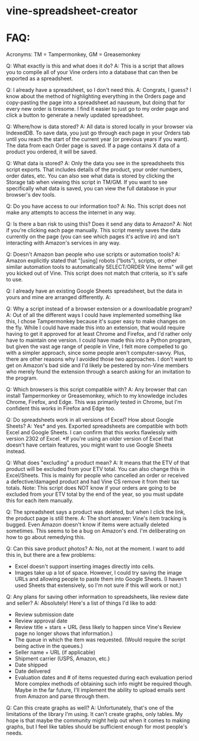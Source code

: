 # vine-spreadsheet-creator


# FAQ:

Acronyms: TM = Tampermonkey, GM = Greasemonkey

Q: What exactly is this and what does it do?
A: This is a script that allows you to compile all of your Vine orders into a database that can then be exported as a spreadsheet.

Q: I already have a spreadsheet, so I don't need this.
A: Congrats, I guess? I know about the method of highlighting everything in the Orders page and copy-pasting the page into a spreadsheet ad nauseum, but
   doing that for every new order is tiresome. I find it easier to just go to my order page and click a button to generate a newly updated spreadsheet.

Q: Where/how is data stored?
A: All data is stored locally in your browser via IndexedDB. To save data, you just go through each page in your Orders tab until you reach the start of the current year (or previous years if you want).
   The data from each Order page is saved. If a page contains X data of a product you ordered, it will be saved.

Q: What data is stored?
A: Only the data you see in the spreadsheets this script exports. That includes details of the product, your order numbers, order dates, etc.
   You can also see what data is stored by clicking the Storage tab when viewing this script in TM/GM.
   If you want to see specifically what data is saved, you can view the full database in your browser's dev tools.

Q: Do you have access to our information too?
A: No. This script does not make any attempts to access the internet in any way.

Q: Is there a ban risk to using this? Does it send any data to Amazon?
A: Not if you're clicking each page manually. This script merely saves the data currently on the page (you can see which pages it's active in) and isn't interacting with Amazon's services in any way.

Q: Doesn't Amazon ban people who use scripts or automation tools?
A: Amazon explicitly stated that "[using] robots (“bots”), scripts, or other similar automation tools to automatically SELECT/ORDER Vine items" will get you kicked out of Vine.
   This script does not match that criteria, so it's safe to use.

Q: I already have an existing Google Sheets spreadsheet, but the data in yours and mine are arranged differently.
A:

Q: Why a script instead of a browser extension or a downloadable program?
A: Out of all the different ways I could have implemented something like this, I chose Tampermonkey because it's super easy to make changes on the fly.
   While I could have made this into an extension, that would require having to get it approved for at least Chrome and Firefox, and I'd rather only have to maintain one version.
   I could have made this into a Python program, but given the vast age range of people in Vine, I felt more compelled to go with a simpler approach, since some people aren't computer-savvy.
   Plus, there are other reasons why I avoided those two approaches. I don't want to get on Amazon's bad side and I'd likely be pestered by non-Vine members who merely found the extension through a search asking for an invitation to the program.

Q: Which browsers is this script compatible with?
A: Any browser that can install Tampermonkey or Greasemonkey, which to my knowledge includes Chrome, Firefox, and Edge. This was primarily tested in Chrome, but I'm confident this works in Firefox and Edge too.

Q: Do spreadsheets work in all versions of Excel? How about Google Sheets?
A: Yes* and yes. Exported spreadsheets are compatible with both Excel and Google Sheets.
   I can confirm that this works flawlessly with version 2302 of Excel.
   *If you're using an older version of Excel that doesn't have certain features, you might want to use Google Sheets instead.

Q: What does "excluding" a product mean?
A: It means that the ETV of that product will be excluded from your ETV total. You can also change this in Excel/Sheets.
   This is mainly for people who cancelled an order or received a defective/damaged product and had Vine CS remove it from their tax totals.
   Note: This script does NOT know if your orders are going to be excluded from your ETV total by the end of the year, so you must update this for each item manually.

Q: The spreadsheet says a product was deleted, but when I click the link, the product page is still there.
A: The short answer: Vine's item tracking is bugged. Even Amazon doesn't know if items were actually deleted sometimes.
   This seems to be a bug on Amazon's end. I'm deliberating on how to go about remedying this.

Q: Can this save product photos?
A: No, not at the moment. I want to add this in, but there are a few problems:
* Excel doesn't support inserting images directly into cells.
* Images take up a lot of space.
However, I could try saving the image URLs and allowing people to paste them into Google Sheets. (I haven't used Sheets that extensively, so I'm not sure if this will work or not.)

Q: Any plans for saving other information to spreadsheets, like review date and seller?
A: Absolutely! Here's a list of things I'd like to add:
* Review submission date
* Review approval date
* Review title + stars + URL (less likely to happen since Vine's Review page no longer shows that information.)
* The queue in which the item was requested. (Would require the script being active in the queues.)
* Seller name + URL (if applicable)
* Shipment carrier (USPS, Amazon, etc.)
* Date shipped
* Date delivered
* Evaluation dates and # of items requested during each evaluation period
More complex methods of obtaining such info might be required though. Maybe in the far future, I'll implement the ability to upload emails sent from Amazon and parse through them.

Q: Can this create graphs as well?
A: Unfortunately, that's one of the limitations of the library I'm using. It can't create graphs, only tables.
   My hope is that maybe the community might help out when it comes to making graphs, but I feel like tables should be sufficient enough for most people's needs.
